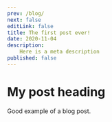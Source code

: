 ```yaml
---
prev: /blog/
next: false
editLink: false
title: The first post ever!
date: 2020-11-04
description: 
    Here is a meta description
published: false
---
```

<!-- Don't edit anything above title, set to published when it's ready to be listed. 
NOTE: It will still be visible at the URL, it just won't be listed in the /blog page -->

<!-- Contents go here -->

# My post heading

Good example of a blog post.
